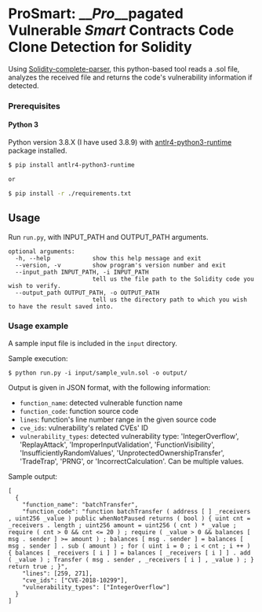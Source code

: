 # ProSmart: __*Pro*__pagated Vulnerable __*Smart*__ Contracts Code Clone Detection for Solidity
Using [Solidity-complete-parser](https://github.com/yjkellyjoo/Solidity-complete-parser),
this python-based tool reads a .sol file, analyzes the received file and returns the code's vulnerability information if detected.

### Prerequisites
#### Python 3
Python version 3.8.X (I have used 3.8.9) with [antlr4-python3-runtime](https://pypi.org/project/antlr4-python3-runtime/) package installed.
```sh
$ pip install antlr4-python3-runtime

or

$ pip install -r ./requirements.txt
```

## Usage
Run `run.py`, with INPUT_PATH and OUTPUT_PATH arguments.
```
optional arguments:
  -h, --help            show this help message and exit
  --version, -v         show program's version number and exit
  --input_path INPUT_PATH, -i INPUT_PATH
                        tell us the file path to the Solidity code you wish to verify.
  --output_path OUTPUT_PATH, -o OUTPUT_PATH
                        tell us the directory path to which you wish to have the result saved into.
```

### Usage example
A sample input file is included in the `input` directory.

Sample execution:
```
$ python run.py -i input/sample_vuln.sol -o output/
```


Output is given in JSON format, with the following information:
* `function_name`: detected vulnerable function name
* `function_code`: function source code
* `lines`: function's line number range in the given source code
* `cve_ids`: vulnerability's related CVEs' ID
* `vulnerability_types`: detected vulnerability type: 'IntegerOverflow', 'ReplayAttack', 'ImproperInputValidation', 'FunctionVisibility', 'InsufficientlyRandomValues', 'UnprotectedOwnershipTransfer', 'TradeTrap', 'PRNG', or  'IncorrectCalculation'.
Can be multiple values.

Sample output:
```
[
  {
    "function_name": "batchTransfer",
    "function_code": "function batchTransfer ( address [ ] _receivers , uint256 _value ) public whenNotPaused returns ( bool ) { uint cnt = _receivers . length ; uint256 amount = uint256 ( cnt ) * _value ; require ( cnt > 0 && cnt <= 20 ) ; require ( _value > 0 && balances [ msg . sender ] >= amount ) ; balances [ msg . sender ] = balances [ msg . sender ] . sub ( amount ) ; for ( uint i = 0 ; i < cnt ; i ++ ) { balances [ _receivers [ i ] ] = balances [ _receivers [ i ] ] . add ( _value ) ; Transfer ( msg . sender , _receivers [ i ] , _value ) ; } return true ; }",
    "lines": [259, 271],
    "cve_ids": ["CVE-2018-10299"],
    "vulnerability_types": ["IntegerOverflow"]
  }
]
```
